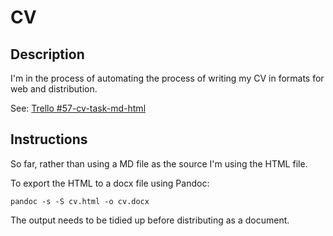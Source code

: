 # CV

## Description

I'm in the process of automating the process of writing my CV in formats for web and distribution.

See: [Trello #57-cv-task-md-html](russellwenban1+52f3c97a4fe671c230c877f0+54f5fd00a74831cf3d0f28b5+9fb7cea7a3d6d74d13d5ae12cc14ed4625972d2e@boards.trello.com)


## Instructions

So far, rather than using a MD file as the source I'm using the HTML file.

To export the HTML to a docx file using Pandoc:

```
pandoc -s -S cv.html -o cv.docx
```

The output needs to be tidied up before distributing as a document.




